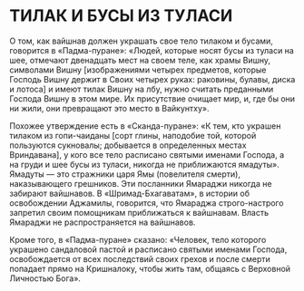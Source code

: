 # ТИЛАК И БУСЫ ИЗ ТУЛАСИ

О том, как вайшнав должен украшать свое тело тилаком и бусами, говорится в «Падма-пуране»: «Людей, которые носят бусы из туласи на шее, отмечают двенадцать мест на своем теле, как храмы Вишну, символами Вишну [изображениями четырех предметов, которые Господь Вишну держит в Своих четырех руках: раковины, булавы, диска и лотоса] и имеют тилак Вишну на лбу, нужно считать преданными Господа Вишну в этом мире. Их присутствие очищает мир, и, где бы они ни жили, они превращают это место в Вайкунтху».

Похожее утверждение есть в «Сканда-пуране»: «К тем, кто украшен тилаком из гопи-чаиданы [сорт глины, наподобие той, которой пользуются сукновалы; добывается в определенных местах Вриндавана], у кого все тело расписано святыми именами Господа, а на груди и шее бусы из туласи, никогда не приближаются ямадуты». Ямадуты — это стражники царя Ямы (повелителя смерти), наказывающего грешников. Эти посланники Ямараджи никогда не забирают вайшнавов. В «Шримад-Бхагаватам», в истории об освобождении Аджамилы, говорится, что Ямараджа строго-настрого запретил своим помощникам приближаться к вайшнавам. Власть Ямараджи не распространяется на вайшнавов.

Кроме того, в «Падма-пуране» сказано: «Человек, тело которого украшено сандаловой пастой и расписано святыми именами Господа, освобождается от всех последствий своих грехов и после смерти попадает прямо на Кришналоку, чтобы жить там, общаясь с Верховной Личностью Бога».
